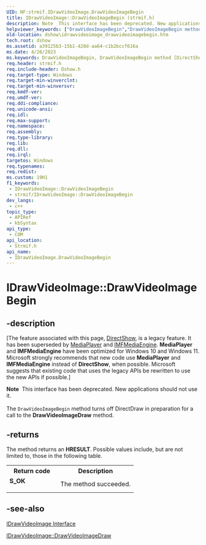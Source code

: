 ```yaml
---
UID: NF:strmif.IDrawVideoImage.DrawVideoImageBegin
title: IDrawVideoImage::DrawVideoImageBegin (strmif.h)
description: Note  This interface has been deprecated. New applications should not use it. The DrawVideoImageBegin method turns off DirectDraw in preparation for a call to the DrawVideoImageDraw method.
helpviewer_keywords: ["DrawVideoImageBegin","DrawVideoImageBegin method [DirectShow]","DrawVideoImageBegin method [DirectShow]","IDrawVideoImage interface","IDrawVideoImage interface [DirectShow]","DrawVideoImageBegin method","IDrawVideoImage.DrawVideoImageBegin","IDrawVideoImage::DrawVideoImageBegin","IDrawVideoImageDrawVideoImageBegin","dshow.idrawvideoimage_drawvideoimagebegin","strmif/IDrawVideoImage::DrawVideoImageBegin"]
old-location: dshow\idrawvideoimage_drawvideoimagebegin.htm
tech.root: dshow
ms.assetid: a39125b3-15b1-428d-aa64-c1b2bccf616a
ms.date: 4/26/2023
ms.keywords: DrawVideoImageBegin, DrawVideoImageBegin method [DirectShow], DrawVideoImageBegin method [DirectShow],IDrawVideoImage interface, IDrawVideoImage interface [DirectShow],DrawVideoImageBegin method, IDrawVideoImage.DrawVideoImageBegin, IDrawVideoImage::DrawVideoImageBegin, IDrawVideoImageDrawVideoImageBegin, dshow.idrawvideoimage_drawvideoimagebegin, strmif/IDrawVideoImage::DrawVideoImageBegin
req.header: strmif.h
req.include-header: Dshow.h
req.target-type: Windows
req.target-min-winverclnt: 
req.target-min-winversvr: 
req.kmdf-ver: 
req.umdf-ver: 
req.ddi-compliance: 
req.unicode-ansi: 
req.idl: 
req.max-support: 
req.namespace: 
req.assembly: 
req.type-library: 
req.lib: 
req.dll: 
req.irql: 
targetos: Windows
req.typenames: 
req.redist: 
ms.custom: 19H1
f1_keywords:
 - IDrawVideoImage::DrawVideoImageBegin
 - strmif/IDrawVideoImage::DrawVideoImageBegin
dev_langs:
 - c++
topic_type:
 - APIRef
 - kbSyntax
api_type:
 - COM
api_location:
 - Strmif.h
api_name:
 - IDrawVideoImage.DrawVideoImageBegin
---
```


# IDrawVideoImage::DrawVideoImageBegin


## -description

\[The feature associated with this page, [DirectShow](/windows/win32/directshow/directshow), is a legacy feature. It has been superseded by [MediaPlayer](/uwp/api/Windows.Media.Playback.MediaPlayer) and [IMFMediaEngine](/windows/win32/api/mfmediaengine/nn-mfmediaengine-imfmediaengine). **MediaPlayer** and **IMFMediaEngine** have been optimized for Windows 10 and Windows 11. Microsoft strongly recommends that new code use **MediaPlayer** and **IMFMediaEngine** instead of **DirectShow**, when possible. Microsoft suggests that existing code that uses the legacy APIs be rewritten to use the new APIs if possible.\]

<div class="alert"><b>Note</b>  This interface has been deprecated. New applications should not use it.</div>
<div> </div>
The <code>DrawVideoImageBegin</code> method turns off DirectDraw in preparation for a call to the <b>DrawVideoImageDraw</b> method.



## -returns

The method returns an <b>HRESULT</b>. Possible values include, but are not limited to, those in the following table.

<table>
<tr>
<th>Return code</th>
<th>Description</th>
</tr>
<tr>
<td width="40%">
<dl>
<dt><b>S_OK</b></dt>
</dl>
</td>
<td width="60%">
The method succeeded.

</td>
</tr>
</table>

## -see-also

<a href="/windows/desktop/api/strmif/nn-strmif-idrawvideoimage">IDrawVideoImage Interface</a>



<a href="/windows/desktop/api/strmif/nf-strmif-idrawvideoimage-drawvideoimagedraw">IDrawVideoImage::DrawVideoImageDraw</a>
